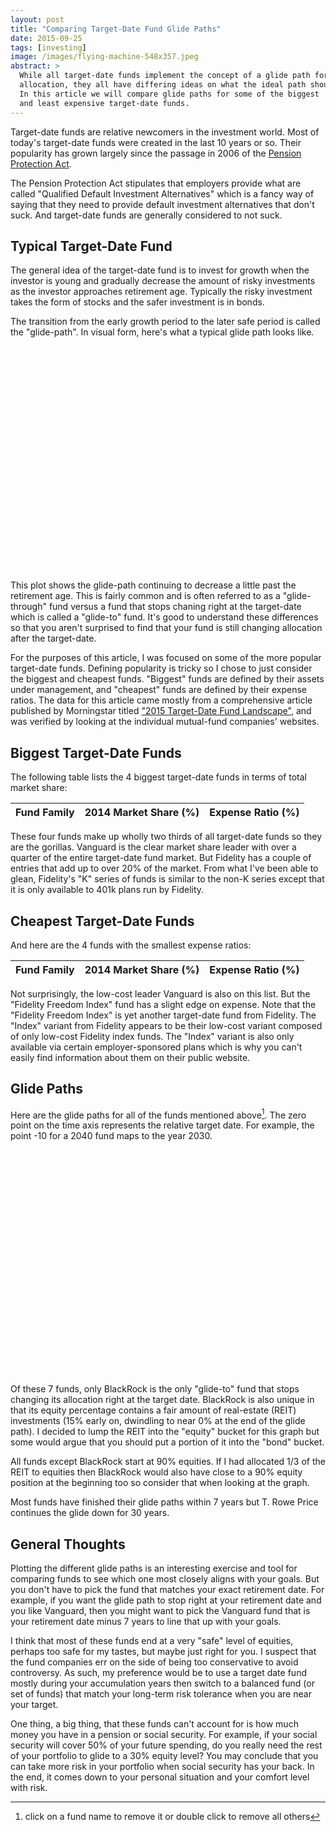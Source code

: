 ```yaml
---
layout: post
title: "Comparing Target-Date Fund Glide Paths"
date: 2015-09-25
tags: [investing]
image: /images/flying-machine-548x357.jpeg
abstract: >
  While all target-date funds implement the concept of a glide path for asset
  allocation, they all have differing ideas on what the ideal path should be.
  In this article we will compare glide paths for some of the biggest
  and least expensive target-date funds.
---
```


Target-date funds are relative newcomers in the investment world.  Most of today's
target-date funds were created in the last 10 years or so.  Their popularity has
grown largely since the passage in 2006 of the [Pension Protection Act](https://en.wikipedia.org/wiki/Pension_Protection_Act_of_2006).

The Pension Protection Act stipulates that employers provide what are called
"Qualified Default Investment Alternatives" which is a fancy way of saying that
they need to provide default investment alternatives that don't suck.
And target-date funds are generally considered to not suck.

## Typical Target-Date Fund

The general idea of the target-date fund is to invest for growth when the investor
is young and gradually decrease the amount of risky investments as the investor
approaches retirement age.  Typically the risky investment takes the form of
stocks and the safer investment is in bonds.

The transition from the early growth period to the later safe period is called
the "glide-path".  In visual form, here's what a typical glide path looks like.

<div id="example">
    <svg></svg>
</div>

This plot shows the glide-path continuing to decrease a little past the retirement
age. This is fairly common and is often referred to as a "glide-through" fund
versus a fund that stops chaning right at the target-date which is called a "glide-to"
fund.  It's good to understand these differences so that you aren't surprised to
find that your fund is still changing allocation after the target-date.

For the purposes of this article, I was focused on some of the
more popular target-date funds.  Defining popularity is tricky so I chose to just
consider the biggest and cheapest funds.  "Biggest" funds are defined by their
assets under management, and "cheapest" funds are defined by their expense ratios.
The data for this article came mostly from a comprehensive article published by
Morningstar titled ["2015 Target-Date Fund Landscape"](http://corporate1.morningstar.com/ResearchArticle.aspx?documentId=705998), and was verified by looking
at the individual mutual-fund companies' websites.

## Biggest Target-Date Funds

The following table lists the 4 biggest target-date funds in terms of total market share:

<table id="funds-by-share">
  <thead>
    <tr><th>Fund Family</th><th>2014 Market Share (%)</th><th>Expense Ratio (%)</th></tr>
  </thead>
  <tbody/>
</table>

These four funds make up wholly two thirds of all target-date funds so they are the gorillas.
Vanguard is the clear market share leader with over a quarter of the entire target-date fund market.
But Fidelity has a couple of entries that add up to over 20% of the market.  From what I've been
able to glean, Fidelity's "K" series of funds is similar to the non-K series except
that it is only available to 401k plans run by Fidelity.

## Cheapest Target-Date Funds

And here are the 4 funds with the smallest expense ratios:

<table id="funds-by-expense">
  <thead>
    <tr><th>Fund Family</th><th>2014 Market Share (%)</th><th>Expense Ratio (%)</th></tr>
  </thead>
  <tbody/>
</table>

Not surprisingly, the low-cost leader Vanguard is also on this list.
But the "Fidelity Freedom Index" fund has a slight edge on expense.
Note that the "Fidelity Freedom Index" is yet another target-date fund
from Fidelity.  The "Index" variant from Fidelity appears to be their low-cost variant
composed of only low-cost Fidelity index funds.  The "Index" variant is also only
available via certain employer-sponsored plans which is why you can't easily
find information about them on their public website.

## Glide Paths

Here are the glide paths for all of the funds mentioned above[^1].  The zero point
on the time axis represents the relative target date.  For example, the point
-10 for a 2040 fund maps to the year 2030.

<div id="chart">
    <svg></svg>
</div>

Of these 7 funds, only BlackRock is the only "glide-to" fund that stops changing its
allocation right at the target date.  BlackRock is also unique in that its equity
percentage contains a fair amount of real-estate (REIT) investments (15% early on,
dwindling to near 0% at the end of the glide path).
I decided to lump the REIT into the "equity" bucket for this graph
but some would argue that you should put a portion of it into the "bond" bucket.

All funds except BlackRock start at 90% equities.  If I had allocated 1/3 of the REIT
to equities then BlackRock would also have close to a 90% equity position at the
beginning too so consider that when looking at the graph.

Most funds have finished their glide paths within 7 years but T. Rowe Price continues
the glide down for 30 years.

## General Thoughts

Plotting the different glide paths is an interesting exercise and tool for comparing
funds to see which one most closely aligns with your goals.  But you don't have to
pick the fund that matches your exact retirement date.  For example, if you want
the glide path to stop right at your retirement date and you like Vanguard,
then you might want to pick the Vanguard fund that is your retirement date minus
7 years to line that up with your goals.

I think that most of these funds end at a very "safe" level of equities, perhaps too
safe for my tastes, but maybe just right for you.  I suspect that the fund companies
err on the side of being too conservative to avoid controversy.
As such, my preference would be to use a target date fund mostly during your
accumulation years then switch to a balanced fund (or set of funds) that match
your long-term risk tolerance when you are near your target.

One thing, a big thing, that these funds can't account for is how much money
you have in a pension or social security.  For example, if your social security
will cover 50% of your future spending, do you really need the rest of your
portfolio to glide to a 30% equity level?  You may conclude that you can take
more risk in your portfolio when social security has your back.
In the end, it comes down to your personal situation and your comfort level with risk.

[^1]: click on a fund name to remove it or double click to remove all others

<style>
  #example {
    clear: both;
  }
  #example, svg {
    height: 360px;
  }

  #chart {
    clear: both;
  }
  #chart, svg {
    height: 360px;
  }
</style>

<script>
  var exampleData = [
    {
      name: 'Accumulation',
      glide: [[-40,90], [-25,90]],
      color: '#a02020'
    },
    {
      name: 'Glide Path',
      glide: [[-25,90], [0,40]],
      color: '#2020aa'
    },
    {
      name: 'Preservation',
      glide: [[0,40], [5,30], [30,30]],
      color: '#20a020'
    }
  ];

  var allData = [
    {
      name: 'Fidelity Freedom',
      glide: [90, 90, 90, 90, 90, 80, 65, 59, 52, 43, 34, 24, 24, 24, 24],
      expense: 0.71,
      share: 9.3,
      color: '#887722',
      url: 'https://www.fidelity.com/mutual-funds/asset-allocation-funds/freedom-funds/overview'
    },
    {
      name: 'Fidelity Freedom K',
      glide: [90, 90, 90, 90, 90, 80, 65, 59, 52, 43, 34, 24, 24, 24, 24],
      expense: 0.61,
      share: 12.8,
      color: '#dd6633',
      url: 'https://www.fidelity.com/mutual-funds/asset-allocation-funds/freedom-funds/overview'
    },
    {
      name: 'Fidelity Freedom Index',
      glide: [90, 90, 90, 90, 90, 80, 65, 58, 52, 43, 33, 24, 24, 24, 24],
      expense: 0.16,
      share: 1.7,
      color: '#408800',
      url: 'https://www.fidelity.com/mutual-funds/asset-allocation-funds/freedom-funds/overview'
    },
    {
      name: 'T. Rowe Price Retirement',
      glide: [90, 90, 90, 90, 85, 78, 71, 64, 54, 45, 40, 35, 31, 27, 20],
      expense: 0.78,
      share: 17.3,
      color: '#40a9f0',
      url: 'http://individual.troweprice.com/public/Retail/Mutual-Funds/Target-Date-Funds'
    },
    {
      name: 'TIAA-CREF Lifecycle Index',
      glide: [90, 90, 90, 90, 81, 73, 65, 57, 50, 44, [9,40], 40, 40, 40, 40, 40],
      expense: 0.21,
      share: 0.5,
      color: '#0b7599',
      url: 'https://www.tiaa-cref.org/public/products-services/mutual-funds/lifecycle/index.html'
    },
    {
      name: 'Vanguard Target Retirement',
      glide: [90, 90, 90, 90, 81, 75, 67, 59, 50, 37, [7,30], 30, 30, 30, 30, 30],
      expense: 0.17,
      share: 27.3,
      color: '#96151d',
      url: 'https://investor.vanguard.com/mutual-funds/target-retirement/'
    },
    {
      name: 'BlackRock LifePath Index',
      glide: [98, 98, 93, 90, 85, 75, 64, 59, 40, 40, 40, 40, 40, 40, 40],
      expense: 0.23,
      share: '0.6',
      color: '#000000',
      url: 'http://www.blackrock.com/investing/financial-professionals/defined-contribution/investment-strategies/lifepath-index-portfolios'
    }
  ];

  function newChart(data, selector, interactive) {

    var aChart = nv.models.lineChart()
                  .interactive(interactive)
                  .useInteractiveGuideline(interactive)
                  .showLegend(true)
                  .showYAxis(true)
                  .showXAxis(true);

    aChart.xAxis
        .axisLabel('Years from Target Date')
        .tickFormat(d3.format('r'));

    aChart.yAxis     //Chart y-axis settings
        .axisLabel('Equity Percentage')
        .tickFormat(d3.format('.2p'));

    aChart.yDomain([0, 1]);

    var chartData = fundData(data);

    d3.select(selector)
        .datum(chartData)
        .call(aChart);

    //Update the chart when window resizes.
    nv.utils.windowResize(function() {
      aChart.update();
    });

    return aChart;
  }

  function fundData(data) {
    //Line chart data should be sent as an array of series objects.
    return data.map(function(obj) {
      return {
        values: transformXY(obj.glide),
        key: obj.name,
        color: obj.color
      }
    });
  }

  function transformXY(data) {
    var result = [];
    var year = -40;
    while (data.length > 0) {
      var percent = data.shift();
      if (Array.isArray(percent)) {
        result.push({x: percent[0], y: percent[1]*.01})
      } else {
        result.push({x: year, y: percent*.01})
        year += 5;
      }
    }
    return result;
  }


  nv.addGraph(newChart(exampleData, '#example svg', false));

  allData.sort(function(a,b) { return b.share - a.share; }).slice(0,4).forEach(function(fund) {
    tr = d3.select('#funds-by-share tbody').append('tr')
    tr.append('td').html('<a href="' + fund.url + '">' + fund.name + '</a>');
    tr.append('td').attr("style", "text-align: center").html(fund.share);
    tr.append('td').attr("style", "text-align: center").html(fund.expense);
  });

  allData.sort(function(a,b) { return a.expense - b.expense; }).slice(0,4).forEach(function(fund) {
    tr = d3.select('#funds-by-expense tbody').append('tr')
    tr.append('td').html('<a href="' + fund.url + '">' + fund.name + '</a>');
    tr.append('td').attr("style", "text-align: center").html(fund.share);
    tr.append('td').attr("style", "text-align: center").html(fund.expense);
  });

  nv.addGraph(newChart(allData.sort(function(a, b) {
    return d3.descending(a.expense, b.expense); }), '#chart svg', true));

</script>
